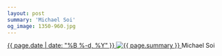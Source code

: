 ```yaml
---
layout: post
summary: 'Michael Soi'
og_image: 1350-960.jpg
---
```


<p>
 <time>
  <a href="/1350">
   {{ page.date | date: "%B %-d, %Y" }}
  </a>
 </time>
 <a href="/1350">
  <img alt="{{ page.summary }}" sizes="(min-width: 700px) 50vw, calc(100vw - 2rem)" src="{{ site.assets_url }}/1350-480.jpg" srcset="{{ site.assets_url }}/1350-240.jpg 240w, {{ site.assets_url }}/1350-480.jpg 480w, {{ site.assets_url }}/1350-720.jpg 720w, {{ site.assets_url }}/1350-960.jpg 960w"/>
 </a>
 <span>
  Michael Soi
 </span>
</p>
